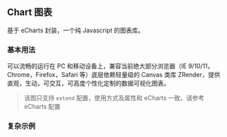 <div class="demo-header">
<p class="overviewicon">
  <span class="wapi-chart-pie"/>
</p>

## Chart 图表

<nova-uxlink widget-name="Chart"></nova-uxlink>

基于 eCharts 封装，一个纯 Javascript 的图表库。
</div>

### 基本用法

<p>可以流畅的运行在 PC 和移动设备上，兼容当前绝大部分浏览器（IE 9/10/11，Chrome，Firefox，Safari 等）底层依赖轻量级的 Canvas 类库 ZRender，提供直观，生动，可交互，可高度个性化定制的数据可视化图表。</p>

> 该图只支持 `extend` 配置，使用方式及属性和 eCharts 一致，请参考 eCharts 配置

<nova-demo-view link="chart/sunburst/base"></nova-demo-view>

### 复杂示例

<nova-demo-view link="chart/sunburst/demo2"></nova-demo-view>

<br>
